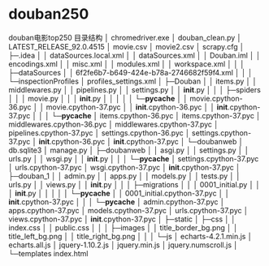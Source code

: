 # douban250
douban电影top250
目录结构
│  chromedriver.exe
│  douban_clean.py
│  LATEST_RELEASE_92.0.4515
│  movie.csv
│  movie2.csv
│  scrapy.cfg
│
├─.idea
│  │  dataSources.local.xml
│  │  dataSources.xml
│  │  Douban.iml
│  │  encodings.xml
│  │  misc.xml
│  │  modules.xml
│  │  workspace.xml
│  │
│  ├─dataSources
│  │      6f2fe6b7-b649-424e-b78a-2746682f59f4.xml
│  │
│  └─inspectionProfiles
│          profiles_settings.xml
│
├─Douban
│  │  items.py
│  │  middlewares.py
│  │  pipelines.py
│  │  settings.py
│  │  __init__.py
│  │
│  ├─spiders
│  │  │  movie.py
│  │  │  __init__.py
│  │  │
│  │  └─__pycache__
│  │          movie.cpython-36.pyc
│  │          movie.cpython-37.pyc
│  │          __init__.cpython-36.pyc
│  │          __init__.cpython-37.pyc
│  │
│  └─__pycache__
│          items.cpython-36.pyc
│          items.cpython-37.pyc
│          middlewares.cpython-36.pyc
│          middlewares.cpython-37.pyc
│          pipelines.cpython-37.pyc
│          settings.cpython-36.pyc
│          settings.cpython-37.pyc
│          __init__.cpython-36.pyc
│          __init__.cpython-37.pyc
│
└─doubanweb
    │  db.sqlite3
    │  manage.py
    │
    ├─doubanweb
    │  │  asgi.py
    │  │  settings.py
    │  │  urls.py
    │  │  wsgi.py
    │  │  __init__.py
    │  │
    │  └─__pycache__
    │          settings.cpython-37.pyc
    │          urls.cpython-37.pyc
    │          wsgi.cpython-37.pyc
    │          __init__.cpython-37.pyc
    │
    ├─douban_1
    │  │  admin.py
    │  │  apps.py
    │  │  models.py
    │  │  tests.py
    │  │  urls.py
    │  │  views.py
    │  │  __init__.py
    │  │
    │  ├─migrations
    │  │  │  0001_initial.py
    │  │  │  __init__.py
    │  │  │
    │  │  └─__pycache__
    │  │          0001_initial.cpython-37.pyc
    │  │          __init__.cpython-37.pyc
    │  │
    │  └─__pycache__
    │          admin.cpython-37.pyc
    │          apps.cpython-37.pyc
    │          models.cpython-37.pyc
    │          urls.cpython-37.pyc
    │          views.cpython-37.pyc
    │          __init__.cpython-37.pyc
    │
    ├─static
    │  ├─css
    │  │      index.css
    │  │      public.css
    │  │
    │  ├─images
    │  │      title_border_bg.png
    │  │      title_left_bg.png
    │  │      title_right_bg.png
    │  │
    │  └─js
    │          echarts-4.2.1.min.js
    │          echarts.all.js
    │          jquery-1.10.2.js
    │          jquery.min.js
    │          jquery.numscroll.js
    │
    └─templates
            index.html
            
            
